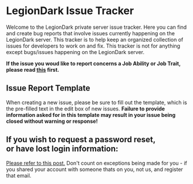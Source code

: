 # LegionDark Issue Tracker

Welcome to the LegionDark private server issue tracker. Here you can find and create bug reports that involve issues currently happening on the LegionDark server. This tracker is to help keep an organized collection of issues for developers to work on and fix. This tracker is not for anything except bugs/issues happening on the LegionDark server. 

**If the issue you woud like to report concerns a Job Ability or Job Trait, please read [this](https://github.com/LegionDark/Issues/issues/298) first.**

## Issue Report Template

When creating a new issue, please be sure to fill out the template, which is the pre-filled text in the edit box of new issues. **Failure to provide information asked for in this template may result in your issue being closed without warning or response!**

## If you wish to request a password reset, <br>or have lost login information:

[Please refer to this post.](http://legiondark.com/forums/viewtopic.php?t=1594&amp;sid=d18e2b010d42b32280e66bc8176cd5a2) Don't count on exceptions being made for you - if you shared your account with someone thats on you, not us, and register that email.
